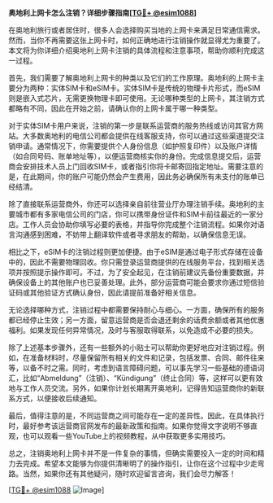**奥地利上网卡怎么注销？详细步骤指南[[TG💪+ @esim1088](https://t.me/s/esim1088)]**

在奥地利旅行或者居住时，很多人会选择购买当地的上网卡来满足日常通信需求。然而，当你不再需要这张上网卡时，如何正确地进行注销操作就显得尤为重要了。本文将为你详细介绍奥地利上网卡注销的具体流程和注意事项，帮助你顺利完成这一过程。

首先，我们需要了解奥地利上网卡的种类以及它们的工作原理。奥地利的上网卡主要分为两种：实体SIM卡和eSIM卡。实体SIM卡是传统的物理卡片形式，而eSIM则是嵌入式芯片，无需更换物理卡即可使用。无论哪种类型的上网卡，其注销方式都略有不同，因此在开始之前，请确认你的上网卡属于哪一种类型。

对于实体SIM卡用户来说，注销的第一步是联系运营商的服务热线或访问其官方网站。大多数奥地利的电信公司都会提供在线客服支持，你可以通过这些渠道提交注销申请。通常情况下，你需要提供个人身份信息（如护照复印件）以及账户详情（如合同号码、账单地址等），以便运营商核实你的身份。完成信息提交后，运营商会安排技术人员上门回收SIM卡，或者指引你将卡邮寄回指定地址。需要注意的是，在此期间，你的账户可能仍然会产生费用，因此务必确保所有未支付的账单已经结清。

除了直接联系运营商外，你还可以选择亲自前往营业厅办理注销手续。奥地利的主要城市都有多家电信公司的门店，你可以携带身份证件和SIM卡前往最近的一家分店。工作人员会协助你填写必要的表格，并指导你完成整个注销流程。如果你对语言沟通感到困难，不妨带上翻译软件或者寻求朋友的帮助，以确保信息无误。

相比之下，eSIM卡的注销过程则更加便捷。由于eSIM是通过电子形式存储在设备中的，因此不需要物理回收。你只需登录运营商提供的在线服务平台，找到相关选项并按照提示操作即可。不过，为了安全起见，在注销前建议先备份重要数据，并确保设备上的其他账户也已妥善处理。此外，部分运营商可能会要求你通过短信验证码或其他验证方式确认身份，因此请提前准备好相关信息。

无论选择哪种方式，注销过程中都需要保持耐心与细心。一方面，确保所有的服务都已经停止生效；另一方面，留意运营商是否会退还剩余的话费余额或者其他优惠福利。如果发现任何异常情况，及时与客服取得联系，以免造成不必要的损失。

除了上述基本步骤外，还有一些额外的小贴士可以帮助你更好地应对注销过程。例如，在准备材料时，尽量保留所有相关的文件和记录，包括发票、合同、邮件往来等，以备不时之需。同时，考虑到语言障碍问题，可以事先学习一些基础的德语词汇，比如“Abmeldung”（注销）、“Kündigung”（终止合同）等，这样可以更有效地与工作人员交流。另外，如果你计划长期离开奥地利，记得告知运营商你的新联系方式，以便接收后续通知。

最后，值得注意的是，不同运营商之间可能存在一定的差异性。因此，在具体执行时，最好参考该运营商官网发布的最新政策和指南。如果你觉得文字说明不够直观，也可以观看一些YouTube上的视频教程，从中获取更多实用技巧。

总之，注销奥地利上网卡并不是一件复杂的事情，但确实需要投入一定的时间和精力去完成。希望本文能够为你提供清晰明了的操作指引，让你在这个过程中少走弯路。当然，如果你还有其他疑问，随时欢迎留言咨询，我们会尽力解答！

[[TG💪+ @esim1088](https://t.me/s/esim1088) ![Image](https://i.postimg.cc/4NQfJmqS/Snipaste-2025-05-13-00-14-12.png)]